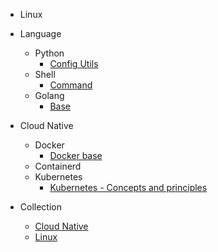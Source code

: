 
- Linux
    
- Language
    - Python 
        - [Config Utils]()
    - Shell
        - [Command]()
    - Golang
        - [Base]()

- Cloud Native
    - Docker
        - [Docker base]()
    - Containerd
    - Kubernetes
        - [Kubernetes - Concepts and principles](kubernetes/matome/matome.md)

- Collection
    - [Cloud Native](collection/cloud_native.md)
    - [Linux]()

<!-- ⚙️ -->
<!-- 🌐 🐍🐚🐹 -->
<!-- ☁️ 🐳⚓ -->
<!-- 💖 -->
